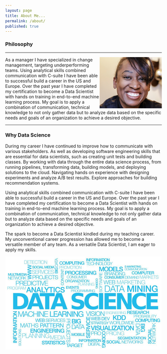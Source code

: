 ```yaml
---
layout: page
title: About Me...
permalink: /about/
published: true
---
```

### Philosophy 
---
<img align="right" src="images/Semone_website_pic.jpg" width="200">As a manager I have specialized in change management, targeting underperforming teams.  Using analytical skills combined communication with C-suite I have been able to successful build a career in the US and Europe.  Over the past year I have completed my certification to become a Data Scientist with hands on training in end-to-end machine learning process. My goal is to apply a combination of communication, technical knowledge to not only gather data but to analyze data based on the specific needs and goals of an organization to achieve a desired objective.

---
### Why Data Science
During my career I have continued to improve how to communicate with various stakeholders.  As well as developing software engineering skills that are essential for data scientists, such as creating unit tests and building classes.  By working with data through the entire data science process, from running pipelines, transforming data, building models, and deploying solutions to the cloud.  Navigating hands on experience with designing experiments and analyze A/B test results. Explore approaches for building recommendation systems.

Using analytical skills combined communication with C-suite I have been able to successful build a career in the US and Europe.  Over the past year I have completed my certification to become a Data Scientist with hands on training in end-to-end machine learning process. My goal is to apply a combination of communication, technical knowledge to not only gather data but to analyze data based on the specific needs and goals of an organization to achieve a desired objective.

The spark to become a Data Scientist kindled during my teaching career. My unconventional career progression has allowed me to become a versatile member of any team. As a versatile Data Scientist, I am eager to apply my skills.

![DataSci](/images/data_sceince_gen.jpeg)


